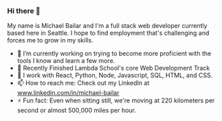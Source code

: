 ### Hi there 👋

My name is Michael Bailar and I'm a full stack web developer currently based here in Seattle. I hope to find employment that's challenging and forces me to grow in my skills.

- 🔭 I’m currently working on trying to become more proficient with the tools I know and learn a few more.
- 🌱 Recently Finished Lambda School's core Web Development Track
- 🤔 I work with React, Python, Node, Javascript, SQL, HTML, and CSS.
- 📫 How to reach me: Check out my LinkedIn at www.linkedin.com/in/michael-bailar
- ⚡ Fun fact: Even when sitting still, we're moving at 220 kilometers per second or almost 500,000 miles per hour.

